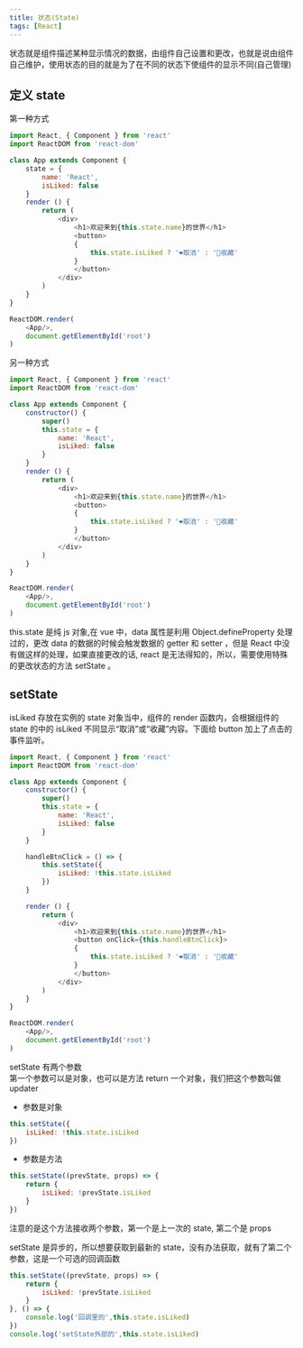 ```yaml
---
title: 状态(State)
tags: [React]
---
```


状态就是组件描述某种显示情况的数据，由组件自己设置和更改，也就是说由组件自己维护，使用状态的目的就是为了在不同的状态下使组件的显示不同(自己管理)

## 定义 state

第一种方式

```js
import React, { Component } from 'react'
import ReactDOM from 'react-dom'

class App extends Component {
    state = {
        name: 'React',
        isLiked: false
    }
    render () {
        return (
            <div>
                <h1>欢迎来到{this.state.name}的世界</h1>
                <button>
                {
                    this.state.isLiked ? '❤取消' : '🖤收藏'
                }
                </button>
            </div>
        )
    }
}

ReactDOM.render(
    <App/>,
    document.getElementById('root')
)
```

另一种方式

```js
import React, { Component } from 'react'
import ReactDOM from 'react-dom'

class App extends Component {
    constructor() {
        super()
        this.state = {
            name: 'React',
            isLiked: false
        }
    }
    render () {
        return (
            <div>
                <h1>欢迎来到{this.state.name}的世界</h1>
                <button>
                {
                    this.state.isLiked ? '❤取消' : '🖤收藏'
                }
                </button>
            </div>
        )
    }
}

ReactDOM.render(
    <App/>,
    document.getElementById('root')
)
```

this.state 是纯 js 对象,在 vue 中，data 属性是利用 Object.defineProperty 处理过的，更改 data 的数据的时候会触发数据的 getter 和 setter ，但是 React 中没有做这样的处理，如果直接更改的话, react 是无法得知的，所以，需要使用特殊的更改状态的方法 setState 。

## setState

isLiked 存放在实例的 state 对象当中，组件的 render 函数内，会根据组件的 state 的中的 isLiked 不同显示“取消”或“收藏”内容。下面给 button 加上了点击的事件监听。

```js
import React, { Component } from 'react'
import ReactDOM from 'react-dom'

class App extends Component {
    constructor() {
        super()
        this.state = {
            name: 'React',
            isLiked: false
        }
    }

    handleBtnClick = () => {
        this.setState({
            isLiked: !this.state.isLiked
        })
    }

    render () {
        return (
            <div>
                <h1>欢迎来到{this.state.name}的世界</h1>
                <button onClick={this.handleBtnClick}>
                {
                    this.state.isLiked ? '❤取消' : '🖤收藏'
                }
                </button>
            </div>
        )
    }
}

ReactDOM.render(
    <App/>,
    document.getElementById('root')
)
```

setState 有两个参数  
第一个参数可以是对象，也可以是方法 return 一个对象，我们把这个参数叫做 updater

- 参数是对象

```js
this.setState({
    isLiked: !this.state.isLiked
})
```

- 参数是方法

```js
this.setState((prevState, props) => {
    return {
        isLiked: !prevState.isLiked
    }
})
```

注意的是这个方法接收两个参数，第一个是上一次的 state, 第二个是 props

setState 是异步的，所以想要获取到最新的 state，没有办法获取，就有了第二个参数，这是一个可选的回调函数

```js
this.setState((prevState, props) => {
    return {
        isLiked: !prevState.isLiked
    }
}, () => {
    console.log('回调里的',this.state.isLiked)
})
console.log('setState外部的',this.state.isLiked)
```
